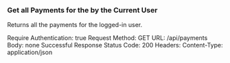 ### Get all Payments for the by the Current User
Returns all the payments for the logged-in user.

Require Authentication: true
Request
Method: GET
URL: /api/payments
Body: none
Successful Response
Status Code: 200
Headers:
Content-Type: application/json
